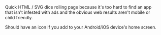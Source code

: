 Quick HTML / SVG dice rolling page because it's too hard to find an app that
isn't infested with ads and the obvious web results aren't mobile or child
friendly. 

Should have an icon if you add to your Android/iOS device's home screen.
